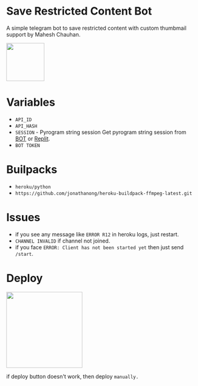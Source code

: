 # Save Restricted Content Bot

A simple telegram bot to save restricted content with custom thumbmail support by Mahesh Chauhan.

<p><a href="https://t.me/MaheshChauhan"> <img src="https://img.shields.io/badge/Telegram-blue?style=for-the-badge&logo=telegram&logoColor=white" width="100""/></a></p>

# Variables

- `API_ID`
- `API_HASH`
- `SESSION` - Pyrogram string session
Get pyrogram string session from [BOT](https://t.me/SessionStringGeneratorZBot) or [Replit](https://replit.com/@dashezup/generate-pyrogram-session-string).
- `BOT TOKEN` 

# Builpacks

- `heroku/python`
- `https://github.com/jonathanong/heroku-buildpack-ffmpeg-latest.git`

# Issues
- if you see any message like `ERROR R12` in heroku logs, just restart. 
- `CHANNEL INVALID` if channel not joined. 
- if you face `ERROR: Client has not been started yet` then just send `/start`.

# Deploy
<p><a href="https://heroku.com/deploy?template=https://github.com/hoihoi07/SaveRestrictedContentBot"> <img src="https://img.shields.io/badge/Deploy%20To%20Heroku-blueviolet?style=for-the-badge&logo=heroku" width="200""/></a></p>

if deploy button doesn't work, then deploy `manually.`
